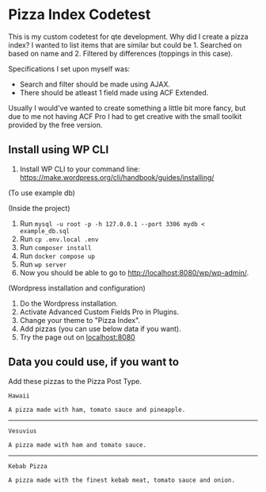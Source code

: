 # Pizza Index Codetest
This is my custom codetest for qte development. Why did I create a pizza index? I wanted to list items that are similar but could be 1. Searched on based on name and 2. Filtered by differences (toppings in this case).

Specifications I set upon myself was:
* Search and filter should be made using AJAX.
* There should be atleast 1 field made using ACF Extended.

Usually I would've wanted to create something a little bit more fancy, but due to me not having ACF Pro I had to get creative with the small toolkit provided by the free version.

## Install using WP CLI
1. Install WP CLI to your command line: https://make.wordpress.org/cli/handbook/guides/installing/

(To use example db)

(Inside the project)
1. Run `mysql -u root -p -h 127.0.0.1 --port 3306 mydb < example_db.sql`
2. Run `cp .env.local .env`
3. Run `composer install`
4. Run `docker compose up`
5. Run `wp server`
6. Now you should be able to go to [http://localhost:8080/wp/wp-admin/](http://localhost:8080/wp/wp-admin/).

(Wordpress installation and configuration)
1. Do the Wordpress installation.
2. Activate Advanced Custom Fields Pro in Plugins.
3. Change your theme to "Pizza Index".
4. Add pizzas (you can use below data if you want).
5. Try the page out on [localhost:8080](http://localhost:8080/)

## Data you could use, if you want to
Add these pizzas to the Pizza Post Type.
```
Hawaii
```
```
A pizza made with ham, tomato sauce and pineapple.
```
---
```
Vesuvius
```
```
A pizza made with ham and tomato sauce.
```
---
```
Kebab Pizza
```
```
A pizza made with the finest kebab meat, tomato sauce and onion.
```
